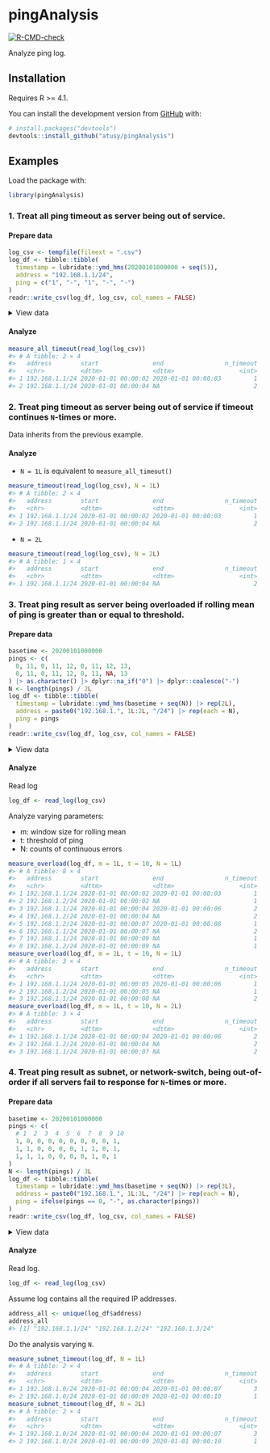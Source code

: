 
<!-- README.md is generated from README.Rmd. Please edit that file -->

# pingAnalysis

<!-- badges: start -->

[![R-CMD-check](https://github.com/atusy/pingAnalysis/workflows/R-CMD-check/badge.svg)](https://github.com/atusy/pingAnalysis/actions)
<!-- badges: end -->

Analyze ping log.

## Installation

Requires R \>= 4.1.

You can install the development version from
[GitHub](https://github.com/) with:

``` r
# install.packages("devtools")
devtools::install_github("atusy/pingAnalysis")
```

## Examples

Load the package with:

``` r
library(pingAnalysis)
```

### 1\. Treat all ping timeout as server being out of service.

#### Prepare data

``` r
log_csv <- tempfile(fileext = ".csv")
log_df <- tibble::tibble(
  timestamp = lubridate::ymd_hms(20200101000000 + seq(5)),
  address = "192.168.1.1/24",
  ping = c("1", "-", "1", "-", "-")
)
readr::write_csv(log_df, log_csv, col_names = FALSE)
```

<details>

<summary>View data</summary>

    2020-01-01T00:00:01Z,192.168.1.1/24,1
    2020-01-01T00:00:02Z,192.168.1.1/24,-
    2020-01-01T00:00:03Z,192.168.1.1/24,1
    2020-01-01T00:00:04Z,192.168.1.1/24,-
    2020-01-01T00:00:05Z,192.168.1.1/24,-

</details>

#### Analyze

``` r
measure_all_timeout(read_log(log_csv))
#> # A tibble: 2 × 4
#>   address        start               end                 n_timeout
#>   <chr>          <dttm>              <dttm>                  <int>
#> 1 192.168.1.1/24 2020-01-01 00:00:02 2020-01-01 00:00:03         1
#> 2 192.168.1.1/24 2020-01-01 00:00:04 NA                          2
```

### 2\. Treat ping timeout as server being out of service **if timeout continues `N`-times or more**.

Data inherits from the previous example.

#### Analyze

  - `N = 1L` is equivalent to `measure_all_timeout()`

<!-- end list -->

``` r
measure_timeout(read_log(log_csv), N = 1L)
#> # A tibble: 2 × 4
#>   address        start               end                 n_timeout
#>   <chr>          <dttm>              <dttm>                  <int>
#> 1 192.168.1.1/24 2020-01-01 00:00:02 2020-01-01 00:00:03         1
#> 2 192.168.1.1/24 2020-01-01 00:00:04 NA                          2
```

  - `N = 2L`

<!-- end list -->

``` r
measure_timeout(read_log(log_csv), N = 2L)
#> # A tibble: 1 × 4
#>   address        start               end                 n_timeout
#>   <chr>          <dttm>              <dttm>                  <int>
#> 1 192.168.1.1/24 2020-01-01 00:00:04 NA                          2
```

### 3\. Treat ping result as server being overloaded if rolling mean of ping is greater than or equal to threshold.

#### Prepare data

``` r
basetime <- 20200101000000
pings <- c(
  0, 11, 0, 11, 12, 0, 11, 12, 13,
  0, 11, 0, 11, 12, 0, 11, NA, 13
) |> as.character() |> dplyr::na_if("0") |> dplyr::coalesce("-")
N <- length(pings) / 2L
log_df <- tibble::tibble(
  timestamp = lubridate::ymd_hms(basetime + seq(N)) |> rep(2L),
  address = paste0("192.168.1.", 1L:2L, "/24") |> rep(each = N),
  ping = pings
)
readr::write_csv(log_df, log_csv, col_names = FALSE)
```

<details>

<summary>View data</summary>

    2020-01-01T00:00:01Z,192.168.1.1/24,-
    2020-01-01T00:00:02Z,192.168.1.1/24,11
    2020-01-01T00:00:03Z,192.168.1.1/24,-
    2020-01-01T00:00:04Z,192.168.1.1/24,11
    2020-01-01T00:00:05Z,192.168.1.1/24,12
    2020-01-01T00:00:06Z,192.168.1.1/24,-
    2020-01-01T00:00:07Z,192.168.1.1/24,11
    2020-01-01T00:00:08Z,192.168.1.1/24,12
    2020-01-01T00:00:09Z,192.168.1.1/24,13
    2020-01-01T00:00:01Z,192.168.1.2/24,-
    2020-01-01T00:00:02Z,192.168.1.2/24,11
    2020-01-01T00:00:03Z,192.168.1.2/24,-
    2020-01-01T00:00:04Z,192.168.1.2/24,11
    2020-01-01T00:00:05Z,192.168.1.2/24,12
    2020-01-01T00:00:06Z,192.168.1.2/24,-
    2020-01-01T00:00:07Z,192.168.1.2/24,11
    2020-01-01T00:00:08Z,192.168.1.2/24,-
    2020-01-01T00:00:09Z,192.168.1.2/24,13

</details>

#### Analyze

Read log

``` r
log_df <- read_log(log_csv)
```

Analyze varying parameters:

  - m: window size for rolling mean
  - t: threshold of ping
  - N: counts of continuous errors

<!-- end list -->

``` r
measure_overload(log_df, m = 1L, t = 10, N = 1L)
#> # A tibble: 8 × 4
#>   address        start               end                 n_timeout
#>   <chr>          <dttm>              <dttm>                  <int>
#> 1 192.168.1.1/24 2020-01-01 00:00:02 2020-01-01 00:00:03         1
#> 2 192.168.1.2/24 2020-01-01 00:00:02 NA                          1
#> 3 192.168.1.1/24 2020-01-01 00:00:04 2020-01-01 00:00:06         2
#> 4 192.168.1.2/24 2020-01-01 00:00:04 NA                          2
#> 5 192.168.1.2/24 2020-01-01 00:00:07 2020-01-01 00:00:08         1
#> 6 192.168.1.1/24 2020-01-01 00:00:07 NA                          2
#> 7 192.168.1.1/24 2020-01-01 00:00:09 NA                          1
#> 8 192.168.1.2/24 2020-01-01 00:00:09 NA                          1
measure_overload(log_df, m = 2L, t = 10, N = 1L)
#> # A tibble: 3 × 4
#>   address        start               end                 n_timeout
#>   <chr>          <dttm>              <dttm>                  <int>
#> 1 192.168.1.1/24 2020-01-01 00:00:05 2020-01-01 00:00:06         1
#> 2 192.168.1.2/24 2020-01-01 00:00:05 NA                          1
#> 3 192.168.1.1/24 2020-01-01 00:00:08 NA                          2
measure_overload(log_df, m = 1L, t = 10, N = 2L)
#> # A tibble: 3 × 4
#>   address        start               end                 n_timeout
#>   <chr>          <dttm>              <dttm>                  <int>
#> 1 192.168.1.1/24 2020-01-01 00:00:04 2020-01-01 00:00:06         2
#> 2 192.168.1.2/24 2020-01-01 00:00:04 NA                          2
#> 3 192.168.1.1/24 2020-01-01 00:00:07 NA                          2
```

### 4\. Treat ping result as **subnet**, or network-switch, being out-of-order if all servers fail to response for `N`-times or more.

#### Prepare data

``` r
basetime <- 20200101000000
pings <- c(
  # 1  2  3  4  5  6  7  8  9 10
  1, 0, 0, 0, 0, 0, 0, 0, 0, 1,
  1, 1, 0, 0, 0, 0, 1, 1, 0, 1,
  1, 1, 1, 0, 0, 0, 0, 1, 0, 1
)
N <- length(pings) / 3L
log_df <- tibble::tibble(
  timestamp = lubridate::ymd_hms(basetime + seq(N)) |> rep(3L),
  address = paste0("192.168.1.", 1L:3L, "/24") |> rep(each = N),
  ping = ifelse(pings == 0, "-", as.character(pings))
)
readr::write_csv(log_df, log_csv, col_names = FALSE)
```

<details>

<summary>View data</summary>

    2020-01-01T00:00:01Z,192.168.1.1/24,1
    2020-01-01T00:00:02Z,192.168.1.1/24,-
    2020-01-01T00:00:03Z,192.168.1.1/24,-
    2020-01-01T00:00:04Z,192.168.1.1/24,-
    2020-01-01T00:00:05Z,192.168.1.1/24,-
    2020-01-01T00:00:06Z,192.168.1.1/24,-
    2020-01-01T00:00:07Z,192.168.1.1/24,-
    2020-01-01T00:00:08Z,192.168.1.1/24,-
    2020-01-01T00:00:09Z,192.168.1.1/24,-
    2020-01-01T00:00:10Z,192.168.1.1/24,1
    2020-01-01T00:00:01Z,192.168.1.2/24,1
    2020-01-01T00:00:02Z,192.168.1.2/24,1
    2020-01-01T00:00:03Z,192.168.1.2/24,-
    2020-01-01T00:00:04Z,192.168.1.2/24,-
    2020-01-01T00:00:05Z,192.168.1.2/24,-
    2020-01-01T00:00:06Z,192.168.1.2/24,-
    2020-01-01T00:00:07Z,192.168.1.2/24,1
    2020-01-01T00:00:08Z,192.168.1.2/24,1
    2020-01-01T00:00:09Z,192.168.1.2/24,-
    2020-01-01T00:00:10Z,192.168.1.2/24,1
    2020-01-01T00:00:01Z,192.168.1.3/24,1
    2020-01-01T00:00:02Z,192.168.1.3/24,1
    2020-01-01T00:00:03Z,192.168.1.3/24,1
    2020-01-01T00:00:04Z,192.168.1.3/24,-
    2020-01-01T00:00:05Z,192.168.1.3/24,-
    2020-01-01T00:00:06Z,192.168.1.3/24,-
    2020-01-01T00:00:07Z,192.168.1.3/24,-
    2020-01-01T00:00:08Z,192.168.1.3/24,1
    2020-01-01T00:00:09Z,192.168.1.3/24,-
    2020-01-01T00:00:10Z,192.168.1.3/24,1

</details>

#### Analyze

Read log.

``` r
log_df <- read_log(log_csv)
```

Assume log contains all the required IP addresses.

``` r
address_all <- unique(log_df$address)
address_all
#> [1] "192.168.1.1/24" "192.168.1.2/24" "192.168.1.3/24"
```

Do the analysis varying `N`.

``` r
measure_subnet_timeout(log_df, N = 1L)
#> # A tibble: 2 × 4
#>   address        start               end                 n_timeout
#>   <chr>          <dttm>              <dttm>                  <int>
#> 1 192.168.1.0/24 2020-01-01 00:00:04 2020-01-01 00:00:07         3
#> 2 192.168.1.0/24 2020-01-01 00:00:09 2020-01-01 00:00:10         1
measure_subnet_timeout(log_df, N = 2L)
#> # A tibble: 2 × 4
#>   address        start               end                 n_timeout
#>   <chr>          <dttm>              <dttm>                  <int>
#> 1 192.168.1.0/24 2020-01-01 00:00:04 2020-01-01 00:00:07         3
#> 2 192.168.1.0/24 2020-01-01 00:00:09 2020-01-01 00:00:10         1
```

